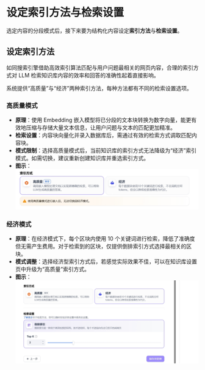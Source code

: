# 设定索引方法与检索设置

选定内容的分段模式后，接下来要为结构化内容设定**索引方法**与**检索设置**。

## 设定索引方法

如同搜索引擎借助高效索引算法匹配与用户问题最相关的网页内容，合理的索引方式对 LLM 检索知识库内容的效率和回答的准确性起着直接影响。

系统提供“高质量”与“经济”两种索引方法，每种方法都有不同的检索设置选项。


### 高质量模式
- **原理**：使用 Embedding 嵌入模型将已分段的文本块转换为数字向量，能更有效地压缩与存储大量文本信息，让用户问题与文本的匹配更加精准。
- **检索设置**：内容块向量化并录入数据库后，需通过有效的检索方式调取匹配内容块。
- **模式限制**：选择高质量模式后，当前知识库的索引方式无法降级为“经济”索引模式。如需切换，建议重新创建知识库并重选索引方式。
- **图示**：
![高质量模式](../../../public/setting_index1.png)


### 经济模式
- **原理**：在经济模式下，每个区块内使用 10 个关键词进行检索，降低了准确度但无需产生费用。对于检索到的区块，仅提供倒排索引方式选择最相关的区块。
- **模式调整**：选择经济型索引方式后，若感觉实际效果不佳，可以在知识库设置页中升级为“高质量”索引方式。
- **图示**：
![经济模式](../../../public/setting_index2.png)




